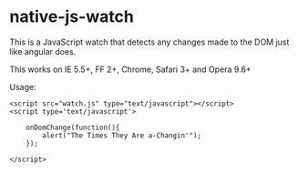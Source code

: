 # native-js-watch
This is a JavaScript watch that detects any changes made to the DOM just like angular does.

This works on IE 5.5+, FF 2+, Chrome, Safari 3+ and Opera 9.6+

Usage:

```
<script src="watch.js" type="text/javascript"></script>
<script type='text/javascript'>

    onDomChange(function(){ 
        alert("The Times They Are a-Changin'");
    });

</script>

```
